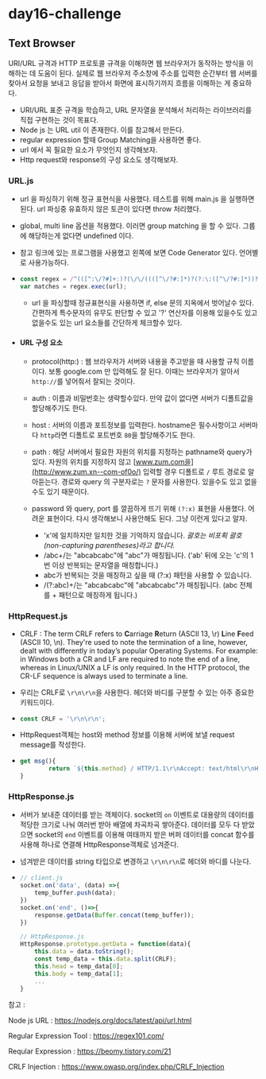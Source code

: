 # day16-challenge


## Text Browser

URI/URL 규격과 HTTP 프로토콜 규격을 이해하면 웹 브라우저가 동작하는 방식을 이해하는 데 도움이 된다. 실제로 웹 브라우저 주소창에 주소를 입력한 순간부터 웹 서버를 찾아서 요청을 보내고 응답을 받아서 화면에 표시하기까지 흐름을 이해하는 게 중요하다.

- URI/URL 표준 규격을 학습하고, URL 문자열을 분석해서 처리하는 라이브러리를 직접 구현하는 것이 목표다. 
- Node js 는 URL util 이 존재한다. 이를 참고해서 만든다.
- regular expression 할때 Group Matching을 사용하면 좋다.
- url 에서 꼭 필요한 요소가 무엇인지 생각해보자.
- Http request와 response의 구성 요소도 생각해보자.



### URL.js

- url 을 파싱하기 위해 정규 표현식을 사용했다. 테스트를 위해 main.js 을 실행하면 된다. url 파싱중 유효하지 않은 토큰이 있다면 throw 처리했다.

- global, multi line 옵션을 적용했다. 이러면 group matching 을 할 수 있다. 그룹에 해당하는게 없다면 undefined 이다. 

- 참고 링크에 있는 프로그램을 사용했고 왼쪽에 보면 Code Generator 있다. 언어별로 사용가능하다.

- ```javascript
  const regex = /^(([^:\/?#]+:)?(\/\/((([^\/?#:]*)?(?:\:([^\/?#:]*))?\@)?([^\/?#:]*)(?::([^\/?#:]*))?)))(([^?]*)(?:\?([^#]*))?)/gm;
  var matches = regex.exec(url);
  ```
  - url 을 파싱할때 정규표현식을 사용하면 if, else 문의 지옥에서 벗어날수 있다. 간편하게 특수문자의 유무도 판단할 수 있고 '?' 연산자를 이용해 있을수도 있고 없을수도 있는 url 요소들를 간단하게 체크할수 있다.

- #### URL 구성 요소

  - protocol(http:) : 웹 브라우저가 서버와 내용을 주고받을 때 사용할 규칙 이름이다. 보통 google.com 만 입력해도 잘 된다. 이때는 브라우저가 알아서 `http://`를 넣어줘서 잘되는 것이다. 

  - auth : 이름과 비밀번호는 생략할수있다. 만약 값이 없다면 서버가 디폴트값을 할당해주기도 한다.

  - host : 서버의 이름과 포트정보를 입력한다. hostname은 필수사항이고 서버마다 `http`라면 디폴트로 포트번호 `80`을 할당해주기도 한다.

  - path : 해당 서버에서 필요한 자원의 위치를 지정하는 pathname와 query가 있다. 자원의 위치를 지정하지 않고 [www.zum.com을](http://www.zum.xn--com-of0o/) 입력할 경우 디폴트로 `/` 루트 경로로 알아듣는다. 경로와 query 의 구분자로는 `?` 문자를 사용한다. 있을수도 있고 없을수도 있기 때문이다. 

  - password 와 query, port 를 깔끔하게 뜨기 위해 `(?:x)` 표현을 사용했다. 어려운 표현이다. 다시 생각해보니 사용안해도 된다. 그냥 이런게 있다고 알자.

    - 'x'에 일치하지만 일치한 것을 기억하지 않습니다. *괄호는 비포획 괄호(non-capturing parentheses)라고 합니다.* 
    - /abc+/는 "abcabcabc"에 "abc"가 매칭됩니다. ('ab' 뒤에 오는 'c'의 1번 이상 반복되는 문자열을 매칭합니다.)
    - abc가 반복되는 것을 매칭하고 싶을 때 (?:x) 패턴을 사용할 수 있습니다.
    - /(?:abc)+/는 "abcabcabc"에 "abcabcabc"가 매칭됩니다. (abc 전체를 + 패턴으로 매칭하게 됩니다.)

    

### HttpRequest.js

- CRLF : The term CRLF refers to **C**arriage **R**eturn (ASCII 13, \r) **L**ine **F**eed (ASCII 10, \n). They're used to note the termination of a line, however, dealt with differently in today’s popular Operating Systems. For example: in Windows both a CR and LF are required to note the end of a line, whereas in Linux/UNIX a LF is only required. In the HTTP protocol, the CR-LF sequence is always used to terminate a line.

- 우리는 CRLF로 `\r\n\r\n`을 사용한다. 헤더와 바디를 구분할 수 있는 아주 중요한 키워드이다. 

- ```javascript
  const CRLF = '\r\n\r\n';
  ```

- HttpRequest객체는 host와 method 정보를 이용해 서버에 보낼 request message를 작성한다. 

- ```javascript
  get msg(){
          return `${this.method} / HTTP/1.1\r\nAccept: text/html\r\nHost: ${this.host}\r\nUser-Agent: Mozilla/5.0${CRLF}`;
  }
  ```



### HttpResponse.js

- 서버가 보내준 데이터를 받는 객체이다. socket의 `on` 이벤트로 대용량의  데이터를 적당한 크기로 나눠 여러번 받아 배열에 차곡차곡 쌓아준다. 데이터를 모두 다 받았으면 socket의 `end` 이벤트를 이용해 여태까지 받은 버퍼 데이터를 concat 함수를 사용해 하나로 연결해 HttpResponse객체로 넘겨준다.

- 넘겨받은 데이터를 string 타입으로 변경하고 `\r\n\r\n`로 헤더와 바디를 나눈다. 

- ```javascript
  // client.js
  socket.on('data', (data) =>{  
      temp_buffer.push(data);
  })
  socket.on('end', ()=>{
      response.getData(Buffer.concat(temp_buffer));
  })
  
  // HttpResponse.js
  HttpResponse.prototype.getData = function(data){
      this.data = data.toString();
      const temp_data = this.data.split(CRLF);
      this.head = temp_data[0];
      this.body = temp_data[1];
      ...
  }   
  ```

  

참고 :

Node js URL : <https://nodejs.org/docs/latest/api/url.html>

Regular Expression Tool : <https://regex101.com/>

Reqular Expression : https://beomy.tistory.com/21

CRLF Injection : <https://www.owasp.org/index.php/CRLF_Injection>